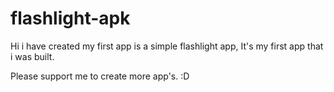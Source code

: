 # flashlight-apk
Hi i have created my first app is a simple flashlight app, It's my first app that i was built. 

Please support me to create more app's. :D
